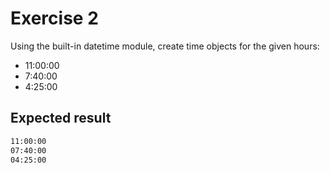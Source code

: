 # Exercise 2

Using the built-in datetime module, create time objects for the given hours:

- 11:00:00
- 7:40:00
- 4:25:00

## Expected result

```cmd
11:00:00
07:40:00
04:25:00
```
